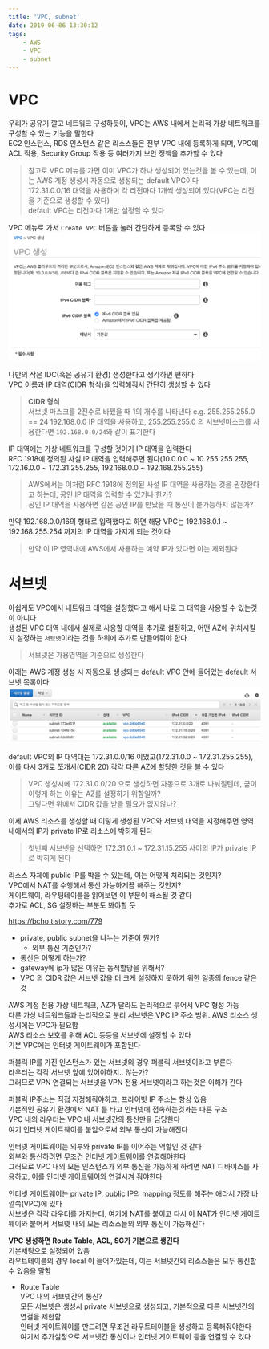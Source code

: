 ```yaml
---
title: 'VPC, subnet'
date: 2019-06-06 13:30:12
tags:
    - AWS
    - VPC
    - subnet
---
```


# VPC
우리가 공유기 깔고 네트워크 구성하듯이, VPC는 AWS 내에서 논리적 가상 네트워크를 구성할 수 있는 기능을 말한다  
EC2 인스턴스, RDS 인스턴스 같은 리소스들은 전부 VPC 내에 등록하게 되며, VPC에 ACL 적용, Security Group 적용 등 여러가지 보안 정책을 추가할 수 있다  
> 참고로 VPC 메뉴를 가면 이미 VPC가 하나 생성되어 있는것을 볼 수 있는데, 이는 AWS 계정 생성시 자동으로 생성되는 default VPC이다  
> 172.31.0.0/16 대역을 사용하며 각 리전마다 1개씩 생성되어 있다(VPC는 리전을 기준으로 생성할 수 있다)  
> default VPC는 리전마다 1개만 설정할 수 있다  

VPC 메뉴로 가서 `Create VPC` 버튼을 눌러 간단하게 등록할 수 있다  
![VPC 생성](/temp/VPC-생성.png)

나만의 작은 IDC(혹은 공유기 환경) 생성한다고 생각하면 편하다  
VPC 이름과 IP 대역(CIDR 형식)을 입력해줘서 간단히 생성할 수 있다  
> **CIDR 형식**  
> 서브넷 마스크를 2진수로 바꿨을 때 1의 개수를 나타낸다 e.g. 255.255.255.0 == 24
> 192.168.0.0 IP 대역을 사용하고, 255.255.255.0 의 서브넷마스크를 사용한다면 `192.168.0.0/24`와 같이 표기한다  

IP 대역에는 가상 네트워크를 구성할 것이기 IP 대역을 입력한다  
RFC 1918에 정의된 사설 IP 대역을 입력해주면 된다(10.0.0.0 ~ 10.255.255.255, 172.16.0.0 ~ 172.31.255.255, 192.168.0.0 ~ 192.168.255.255)  
> AWS에서는 이처럼 RFC 1918에 정의된 사설 IP 대역을 사용하는 것을 권장한다고 하는데, 공인 IP 대역을 입력할 수 있기나 한가?  
> 공인 IP 대역을 사용하면 같은 공인 IP를 만났을 때 통신이 불가능하지 않는가?  

만약 192.168.0.0/16의 형태로 입력했다고 하면 해당 VPC는 192.168.0.1 ~ 192.168.255.254 까지의 IP 대역을 가지게 되는 것이다  
> 만약 이 IP 영역내에 AWS에서 사용하는 예약 IP가 있다면 이는 제외된다  

# 서브넷
아쉽게도 VPC에서 네트워크 대역을 설정했다고 해서 바로 그 대역을 사용할 수 있는것이 아니다  
생성된 VPC 대역 내에서 실제로 사용할 대역을 추가로 설정하고, 어떤 AZ에 위치시킬지 설정하는 `서브넷`이라는 것을 하위에 추가로 만들어줘야 한다  
> 서브넷은 가용영역을 기준으로 생성한다  

아래는 AWS 계정 생성 시 자동으로 생성되는 default VPC 안에 들어있는 default 서브넷 목록이다  
![default 서브넷 목록](/temp/default-서브넷-목록.png)

default VPC의 IP 대역대는 172.31.0.0/16 이었고(172.31.0.0 ~ 172.31.255.255),  
이를 다시 3개로 쪼개서(CIDR 20) 각각 다른 AZ에 할당한 것을 볼 수 있다  
> VPC 생성시에 172.31.0.0/20 으로 생성하면 자동으로 3개로 나눠질텐데, 굳이 이렇게 하는 이유는 AZ를 설정하기 위함일까?  
> 그렇다면 위에서 CIDR 값을 받을 필요가 없지않나?  

이제 AWS 리소스를 생성할 때 이렇게 생성된 VPC와 서브넷 대역을 지정해주면 영역 내에서의 IP가 private IP로 리소스에 박히게 된다  
> 첫번째 서브넷을 선택하면 172.31.0.1 ~ 172.31.15.255 사이의 IP가 private IP로 박히게 된다  

리소스 자체에 public IP를 박을 수 있는데, 이는 어떻게 처리되는 것인지?  
VPC에서 NAT를 수행해서 통신 가능하게끔 해주는 것인지?  
게이트웨이, 라우팅테이블을 읽어보면 이 부분이 해소될 것 같다  
추가로 ACL, SG 설정하는 부분도 봐야할 듯  

<https://bcho.tistory.com/779>

- private, public subnet을 나누는 기준이 뭔가?
    - 외부 통신 기준인가?
- 통신은 어떻게 하는가?
- gateway에 ip가 많은 이유는 동적할당을 위해서?
- VPC 의 CIDR 값은 서브넷 값을 더 크게 설정하지 못하기 위한 일종의 fence 같은 것

AWS 계정 전용 가상 네트워크, AZ가 달라도 논리적으로 묶어서 VPC 형성 가능  
다른 가상 네트워크들과 논리적으로 분리
서브넷은 VPC IP 주소 범위. AWS 리소스 생성시에는 VPC가 필요함  
AWS 리소스 보호를 위해 ACL 등등을 서브넷에 설정할 수 있다  
기본 VPC에는 인터넷 게이트웨이가 포함된다

퍼블릭 IP를 가진 인스턴스가 있는 서브넷의 경우 퍼블릭 서브넷이라고 부른다  
라우터는 각각 서브넷 앞에 있어야하지.. 않는가?  
그러므로 VPN 연결되는 서브넷을 VPN 전용 서브넷이라고 하는것은 이해가 간다  

퍼블릭 IP주소는 직접 지정해줘야하고, 프라이빗 IP 주소는 항상 있음  
기본적인 공유기 환경에서 NAT 를 타고 인터넷에 접속하는것과는 다른 구조  
VPC 내의 라우터는 VPC 내 서브넷간의 통신만을 담당한다  
여기 인터넷 게이트웨이를 붙임으로써 외부 통신이 가능해진다  

인터넷 게이트웨이는 외부와 private IP를 이어주는 역할인 것 같다  
외부와 통신하려면 무조건 인터넷 게이트웨이를 연결해야한다  
그러므로 VPC 내의 모든 인스턴스가 외부 통신을 가능하게 하려면 NAT 디바이스를 사용하고, 이를 인터넷 게이트웨이와 연결시켜 줘야한다  

인터넷 게이트웨이는 private IP, public IP의 mapping 정도를 해주는 애라서 가장 바깥쪽(VPC)에 있다  
서브넷은 각각 라우터를 가지는데, 여기에 NAT를 붙이고 다시 이 NAT가 인터넷 게이트웨이와 붙어서 서브넷 내의 모든 리소스들의 외부 통신이 가능해진다  

**VPC 생성하면 Route Table, ACL, SG가 기본으로 생긴다**  
기본세팅으로 설정되어 있음  
라우트테이블의 경우 local 이 들어가있는데, 이는 서브넷간의 리소스들은 모두 통신할 수 있음을 말함  

- Route Table  
VPC 내의 서브넷간의 통신?  
모든 서브넷은 생성시 private 서브넷으로 생성되고, 기본적으로 다른 서브넷간의 연결을 제한함  
인터넷 게이트웨이를 만드려면 무조건 라우트테이블을 생성하고 등록해줘야한다  
여기서 추가설정으로 서브넷간 통신이나 인터넷 게이트웨이 등을 연결할 수 있다  

<!-- more -->